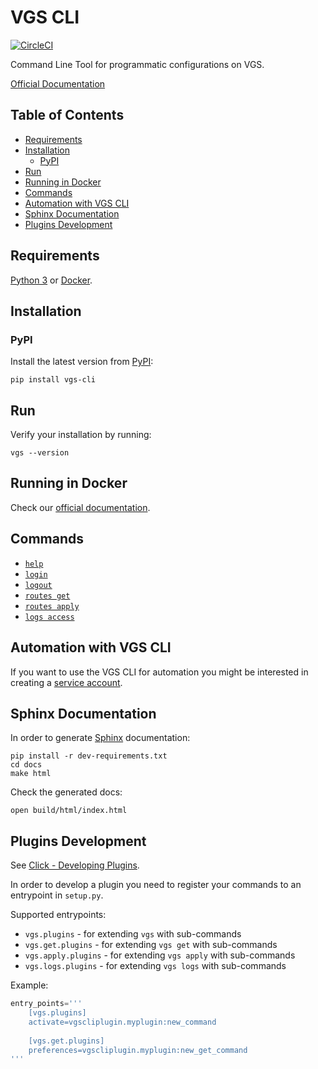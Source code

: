 # VGS CLI
[![CircleCI](https://circleci.com/gh/verygoodsecurity/vgs-cli/tree/master.svg?style=svg&circle-token=dff66120c964e4fbf51dcf059b03746910d0449d)](https://circleci.com/gh/verygoodsecurity/vgs-cli/tree/master)

Command Line Tool for programmatic configurations on VGS.

[Official Documentation](https://www.verygoodsecurity.com/docs/vgs-cli/getting-started)

## Table of Contents

- [Requirements](#requirements)
- [Installation](#installation)
  - [PyPI](#pypi)
- [Run](#run)
- [Running in Docker](#running-in-docker)
- [Commands](#commands)
- [Automation with VGS CLI](#automation-with-vgs-cli)
- [Sphinx Documentation](#sphinx-documentation)
- [Plugins Development](#plugins-development)

## Requirements
[Python 3](https://www.python.org/downloads/) or [Docker](https://docs.docker.com/get-docker/).

## Installation

### PyPI
Install the latest version from [PyPI](https://pypi.org/project/vgs-cli/):
```
pip install vgs-cli
```

## Run

Verify your installation by running:
```
vgs --version
```

## Running in Docker

Check our [official documentation](https://www.verygoodsecurity.com/docs/vgs-cli/docker).

## Commands

- [`help`](https://www.verygoodsecurity.com/docs/vgs-cli/commands#exploring-the-cli)
- [`login`](https://www.verygoodsecurity.com/docs/vgs-cli/commands#login)
- [`logout`](https://www.verygoodsecurity.com/docs/vgs-cli/commands#logout)
- [`routes get`](https://www.verygoodsecurity.com/docs/vgs-cli/commands#get)
- [`routes apply`](https://www.verygoodsecurity.com/docs/vgs-cli/commands#apply)
- [`logs access`](https://www.verygoodsecurity.com/docs/vgs-cli/commands#access)

## Automation with VGS CLI

If you want to use the VGS CLI for automation you might be interested in creating a [service account](https://www.verygoodsecurity.com/docs/vgs-cli/service-account).

## Sphinx Documentation

In order to generate [Sphinx](https://www.sphinx-doc.org/en/master/index.html) documentation:
```
pip install -r dev-requirements.txt
cd docs
make html
```
Check the generated docs:
```
open build/html/index.html
```

## Plugins Development

See [Click - Developing Plugins](https://github.com/click-contrib/click-plugins#developing-plugins).

In order to develop a plugin you need to register your commands to an entrypoint in `setup.py`.

Supported entrypoints:

- `vgs.plugins` - for extending `vgs` with sub-commands
- `vgs.get.plugins` - for extending `vgs get` with sub-commands
- `vgs.apply.plugins` - for extending `vgs apply` with sub-commands
- `vgs.logs.plugins` - for extending `vgs logs` with sub-commands

Example:
```python
entry_points='''
    [vgs.plugins]
    activate=vgscliplugin.myplugin:new_command
    
    [vgs.get.plugins]
    preferences=vgscliplugin.myplugin:new_get_command
'''
```
